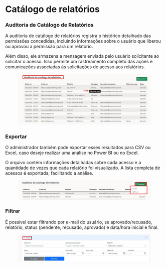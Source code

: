 # Catálogo de relatórios

### Auditoria de Catálogo de Relatórios

A auditoria de catálogo de relatórios registra o histórico detalhado das permissões concedidas, incluindo informações sobre o usuário que liberou ou aprovou a permissão para um relatório.

Além disso, ele armazena a mensagem enviada pelo usuário solicitante ao solicitar o acesso. Isso permite um rastreamento completo das ações e comunicações associadas às solicitações de acesso aos relatórios.

<figure><img src="../../.gitbook/assets/image (120).png" alt=""><figcaption></figcaption></figure>



### Exportar

O administrador também pode exportar esses resultados para CSV ou Excel, caso deseje realizar uma análise no Power BI ou no Excel.

O arquivo contém informações detalhadas sobre cada acesso e a quantidade de vezes que cada relatório foi visualizado. A lista completa de acessos é exportada, facilitando a análise.

<figure><img src="../../.gitbook/assets/image (121).png" alt=""><figcaption></figcaption></figure>



### Filtrar

É possível estar filtrando por e-mail do usuário, se aprovado/recusado, relatório, status (pendente, recusado, aprovado) e data/hora inicial e final.

<figure><img src="../../.gitbook/assets/image (122).png" alt=""><figcaption></figcaption></figure>
